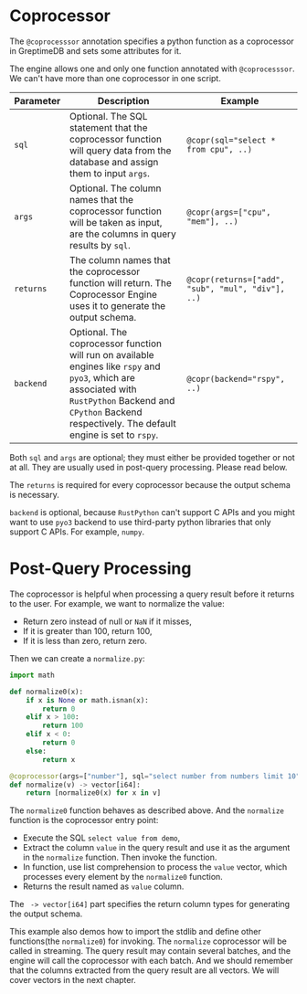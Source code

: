 # Coprocessor

The `@coprocesssor` annotation specifies a python function as a coprocessor in GreptimeDB and sets some attributes for it.

The engine allows one and only one function annotated with `@coprocesssor`. We can't have more than one coprocessor in one script.

| Parameter | Description | Example |
| --- | --- | --- |
| `sql` | Optional. The SQL statement that the coprocessor function will query data from the database and assign them to input `args`. | `@copr(sql="select * from cpu", ..)` |
| `args` | Optional. The column names that the coprocessor function will be taken as input, are the columns in query results by `sql`. | `@copr(args=["cpu", "mem"], ..)` |
| `returns` | The column names that the coprocessor function will return. The Coprocessor Engine uses it to generate the output schema. | `@copr(returns=["add", "sub", "mul", "div"], ..)` |
| `backend` | Optional. The coprocessor function will run on available engines like `rspy` and `pyo3`, which are associated with `RustPython` Backend and `CPython` Backend respectively. The default engine is set to `rspy`.  | `@copr(backend="rspy", ..)` |

Both `sql` and `args` are optional; they must either be provided together or not at all. They are usually used in post-query processing. Please read below.

The `returns` is required for every coprocessor because the output schema is necessary. 

`backend` is optional, because `RustPython` can't support C APIs and you might want to use `pyo3` backend to use third-party python libraries that only support C APIs. For example, `numpy`.

# Post-Query Processing
The coprocessor is helpful when processing a query result before it returns to the user.
For example, we want to normalize the value:
* Return zero instead of null or `NaN` if it misses,
* If it is greater than 100, return 100,
* If it is less than zero, return zero.

Then we can create a `normalize.py`:
```python
import math

def normalize0(x):
    if x is None or math.isnan(x):
        return 0
    elif x > 100:
        return 100
    elif x < 0:
        return 0
    else:
        return x

@coprocessor(args=["number"], sql="select number from numbers limit 10", returns=["value"])
def normalize(v) -> vector[i64]:
    return [normalize0(x) for x in v]
```

The `normalize0` function behaves as described above. And the `normalize` function is the coprocessor entry point:
* Execute the SQL `select value from demo`,
* Extract the column `value` in the query result and use it as the argument in the `normalize` function. Then invoke the function.
* In function, use list comprehension to process the `value` vector, which processes every element by the `normalize0` function.
* Returns the result named as `value` column.

The ` -> vector[i64]` part specifies the return column types for generating the output schema.

This example also demos how to import the stdlib and define other functions(the `normalize0`) for invoking.
The `normalize` coprocessor will be called in streaming. The query result may contain several batches, and the engine will call the coprocessor with each batch.
And we should remember that the columns extracted from the query result are all vectors. We will cover vectors in the next chapter.


